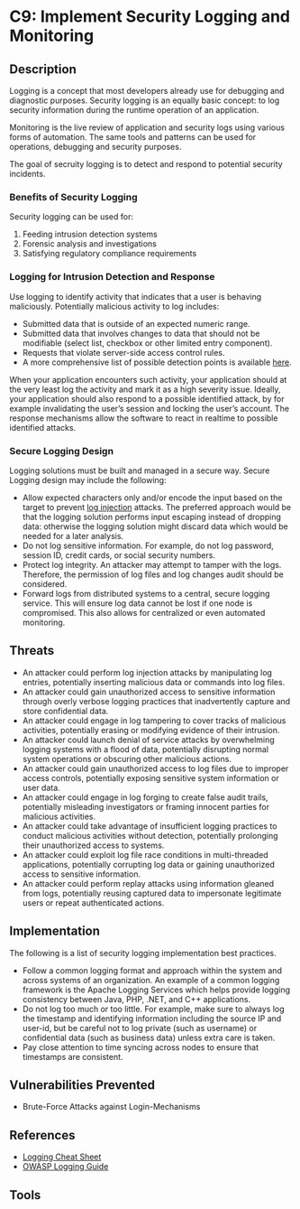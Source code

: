 # C9: Implement Security Logging and Monitoring

## Description

Logging is a concept that most developers already use for debugging and diagnostic purposes. Security logging is an equally basic concept: to log security information during the runtime operation of an application.

Monitoring is the live review of application and security logs using various forms of automation. The same tools and patterns can be used for operations, debugging and security purposes.

The goal of secruity logging is to detect and respond to potential security incidents.

### Benefits of Security Logging

Security logging can be used for:

1. Feeding intrusion detection systems
2. Forensic analysis and investigations
3. Satisfying regulatory compliance requirements

### Logging for Intrusion Detection and Response

Use logging to identify activity that indicates that a user is behaving maliciously. Potentially malicious activity to log includes:

- Submitted data that is outside of an expected numeric range.
- Submitted data that involves changes to data that should not be modifiable (select list, checkbox or other limited entry component).
- Requests that violate server-side access control rules.
- A more comprehensive list of possible detection points is available [here](https://cheatsheetseries.owasp.org/cheatsheets/Application_Logging_Vocabulary_Cheat_Sheet.html).

When your application encounters such activity, your application should at the very least log the activity and mark it as a high severity issue. Ideally, your application should also respond to a possible identified attack, by for example invalidating the user’s session and locking the user’s account. The response mechanisms allow the software to react in realtime to possible identified attacks.

### Secure Logging Design

Logging solutions must be built and managed in a secure way. Secure Logging design may include the following:

- Allow expected characters only and/or encode the input based on the target to prevent [log injection](https://www.owasp.org/index.php/Log_Injection) attacks. The preferred approach would be that the logging solution performs input escaping instead of dropping data: otherwise the logging solution might discard data which would be needed for a later analysis.
- Do not log sensitive information. For example, do not log password, session ID, credit cards, or social security numbers.
- Protect log integrity. An attacker may attempt to tamper with the logs. Therefore, the permission of log files and log changes audit should be considered.
- Forward logs from distributed systems to a central, secure logging service. This will ensure log data cannot be lost if one node is compromised. This also allows for centralized or even automated monitoring.

## Threats

- An attacker could perform log injection attacks by manipulating log entries, potentially inserting malicious data or commands into log files.
- An attacker could gain unauthorized access to sensitive information through overly verbose logging practices that inadvertently capture and store confidential data.
- An attacker could engage in log tampering to cover tracks of malicious activities, potentially erasing or modifying evidence of their intrusion.
- An attacker could launch denial of service attacks by overwhelming logging systems with a flood of data, potentially disrupting normal system operations or obscuring other malicious actions.
- An attacker could gain unauthorized access to log files due to improper access controls, potentially exposing sensitive system information or user data.
- An attacker could engage in log forging to create false audit trails, potentially misleading investigators or framing innocent parties for malicious activities.
- An attacker could take advantage of insufficient logging practices to conduct malicious activities without detection, potentially prolonging their unauthorized access to systems.
- An attacker could exploit log file race conditions in multi-threaded applications, potentially corrupting log data or gaining unauthorized access to sensitive information.
- An attacker could perform replay attacks using information gleaned from logs, potentially reusing captured data to impersonate legitimate users or repeat authenticated actions.

## Implementation

The following is a list of security logging implementation best practices.

- Follow a common logging format and approach within the system and across systems of an organization. An example of a common logging framework is the Apache Logging Services which helps provide logging consistency between Java, PHP, .NET, and C++ applications.
- Do not log too much or too little. For example, make sure to always log the timestamp and identifying information including the source IP and user-id, but be careful not to log private (such as username) or confidential data (such as business data) unless extra care is taken.
- Pay close attention to time syncing across nodes to ensure that timestamps are consistent.

## Vulnerabilities Prevented

- Brute-Force Attacks against Login-Mechanisms

## References

- [Logging Cheat Sheet](https://cheatsheetseries.owasp.org/cheatsheets/Logging_Cheat_Sheet.html)
- [OWASP Logging Guide](https://owasp.org/www-pdf-archive/OWASP_Logging_Guide.pdf)

## Tools
